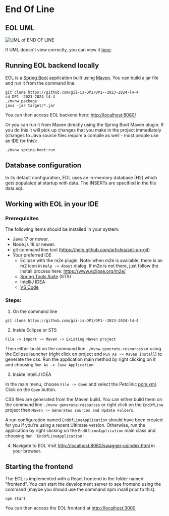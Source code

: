 # End Of Line

## EOL UML
![UML of END OF LINE](https://github.com/gii-is-DP1/DP1--2023-2024-l4-4/assets/91957427/f3397095-79a9-4d6b-bc38-5afac3b7d4d3)

If UML doesn't view correctly, you can view it [here](https://ibb.co/KLWCv5d).




## Running EOL backend locally
EOL is a [Spring Boot](https://spring.io/guides/gs/spring-boot) application built using [Maven](https://spring.io/guides/gs/maven/). You can build a jar file and run it from the command line:

```
git clone https://github.com/gii-is-DP1/DP1--2023-2024-l4-4
cd DP1--2023-2024-l4-4
./mvnw package
java -jar target/*.jar
```

You can then access EOL backend here: [http://localhost:8080/](http://localhost:8080/swagger-ui/index.html)



Or you can run it from Maven directly using the Spring Boot Maven plugin. If you do this it will pick up changes that you make in the project immediately (changes to Java source files require a compile as well - most people use an IDE for this):

```
./mvnw spring-boot:run
```
## Database configuration

In its default configuration, EOL uses an in-memory database (H2) which
gets populated at startup with data. The INSERTs are specified in the file data.sql.

## Working with EOL in your IDE

### Prerequisites
The following items should be installed in your system:
* Java 17 or newer.
* Node.js 18 or newer.
* git command line tool (https://help.github.com/articles/set-up-git)
* Your preferred IDE 
  * Eclipse with the m2e plugin. Note: when m2e is available, there is an m2 icon in `Help -> About` dialog. If m2e is
  not there, just follow the install process here: https://www.eclipse.org/m2e/
  * [Spring Tools Suite](https://spring.io/tools) (STS)
  * IntelliJ IDEA
  * [VS Code](https://code.visualstudio.com)

### Steps:

1) On the command line
```
git clone https://github.com/gii-is-DP1/DP1--2023-2024-l4-4
```
2) Inside Eclipse or STS
```
File -> Import -> Maven -> Existing Maven project
```

Then either build on the command line `./mvnw generate-resources` or using the Eclipse launcher (right click on project and `Run As -> Maven install`) to generate the css. Run the application main method by right clicking on it and choosing `Run As -> Java Application`.

3) Inside IntelliJ IDEA

In the main menu, choose `File -> Open` and select the Petclinic [pom.xml](pom.xml). Click on the `Open` button.

CSS files are generated from the Maven build. You can either build them on the command line `./mvnw generate-resources`
or right click on the `EndOfLine` project then `Maven -> Generates sources and Update Folders`.

A run configuration named `EndOfLineApplication` should have been created for you if you're using a recent Ultimate
version. Otherwise, run the application by right clicking on the `EndOfLineApplication` main class and choosing
`Run 'EndOfLineApplication'`.

4) Navigate to EOL
Visit [http://localhost:8080/swagger-ui/index.html](http://localhost:8080/swagger-ui/index.html) in your browser.

## Starting the frontend

The EOL is implemented with a React frontend in the folder named "frontend".
You can start the development server to see frontend using the command (maybe you should use the command npm insall prior to this):
```
npm start
```
You can then access the EOL frontend at [http://localhost:3000](http://localhost:3000)
